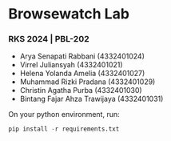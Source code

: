 # Browsewatch Lab

### RKS 2024 | PBL-202

- Arya Senapati Rabbani		    (4332401024)
- Virrel Juliansyah			    (4332401021)
- Helena Yolanda Amelia		    (4332401027)
- Muhammad Rizki Pradana	    (4332401029)
- Christin Agatha Purba		    (4332401030)
- Bintang Fajar Ahza Trawijaya	(4332401031)

On your python environment, run:
```python
pip install -r requirements.txt
```

